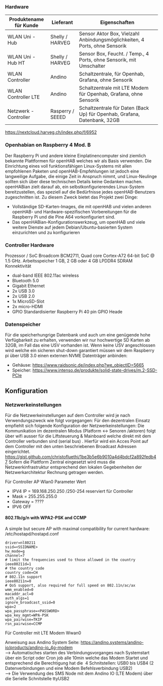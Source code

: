 ### Hardware  

Produktename für Kunde    | 	Lieferant       |  Eigenschaften  
--------------------------|-------------------|-----------------  
WLAN Uni - Hub            |  Shelly / HARVEG  |  Sensor Aktor Box, Vielzahl Anbindungsmöglichkeiten, 4 Ports, ohne Sensorik  
WLAN Uni - Hub HT	        |  Shelly / HARVEG  |  Sensor Box, Feucht. / Temp., 4 Ports,  ohne Sensorik, mit Umschalter  
WLAN Controller           |	 Andino           |  Schaltzentrale, für Openhab, Grafana,  ohne Sensorik  
WLAN Controller LTE	      |  Andino           |  Schaltzentrale mit LTE Modem für Openhab, Grafana,  ohne Sensorik  
Netzwerk - Controller     |  Rasperry / SEEED |  Schaltzentrale für Daten (Back Up) für Openhab, Grafana, Datenbank, 32GB  

https://nextcloud.harveg.ch/index.php/f/6952  


### Openhabian on Raspberry 4 Mod. B
Der Raspberry Pi und andere kleine Einplatinencomputer sind ziemlich bekannte Plattformen für openHAB welches wir als Basis verwenden. Die Einrichtung eines voll funktionsfähigen Linux-Systems mit allen empfohlenen Paketen und openHAB-Empfehlungen ist jedoch eine langweilige Aufgabe, die einige Zeit in Anspruch nimmt, und Linux-Neulinge sollten sich über diese technischen Details keine Gedanken machen. openHABian zielt darauf ab, ein selbstkonfigurierendes Linux-System bereitzustellen, das speziell auf die Bedürfnisse jedes openHAB-Benutzers zugeschnitten ist. Zu diesem Zweck bietet das Projekt zwei Dinge:
* Vollständige SD-Karten-Images, die mit openHAB und vielen anderen openHAB- und Hardware-spezifischen Vorbereitungen für die Raspberry Pi und die Pine A64 vorkonfiguriert sind.
* Das openHABian-Konfigurationswerkzeug, um openHAB und viele weitere Dienste auf jedem Debian/Ubuntu-basierten System einzurichten und zu konfigurieren 

### Controller Hardware
Prozessor / SoC	Broadcom BCM2711, Quad core Cortex-A72 64-bit SoC @ 1.5 GHz.
Arbeitsspeicher	1 GB, 2 GB oder 4 GB LPDDR4 SDRAM
Konnektivität	
* dual-band IEEE 802.11ac wireless
* Bluetooth 5.0
*	Gigabit Ethernet
* 2x USB 3.0
* 2x USB 2.0
*	1x MicroSD-Slot
*	2x micro-HDMI
* GPIO	Standardisierter Raspberry Pi 40 pin GPIO Heade

### Datenspeicher
Für die speicherhungrige Datenbank und auch um eine genügende hohe Verfügbarkeit zu erhalten, verwenden wir nur hochwertige SD Karten ab 32GB, im Fall das eine USV vorhanden ist. Wenn keine USV angeschlossen wird welche ein sicheren shut-down garantiert müssen wir dem Raspberry pi über USB 3.0 einen externen NVME Datenträger anbinden:
* Gehäuse: https://www.raidsonic.de/index.php?we_objectID=5665
* Speicher: https://www.intenso.de/produkte/solid-state-drives/m.2-SSD-PCIe

## Konfiguration

### Netzwerkeinstellungen

Für die Netzwerkeinstellungen auf dem Controller wird je nach Verwendungszweck wie folgt vorgegangen:
Für den dezentralen Einsatz empfiehlt sich folgende Konfiguration der Netzwerkeinstellungen: Die Kommunikation im dezentralen Modus (Platform <-> Senoren /aktoren) folgt über wifi ausser für die Liftsteuerung & Mainboard welche direkt mit dem Controller verbunden sind (serial bus) . Hierfür wird ein Acces Point auf dem Controller mit den unten beschriebenen Broadcast Adressen eingerichtet. 
https://gist.github.com/christofluethi/1be3b5e6b9010a4d4bdcf2a892fedb47
Sofern die Plattform Zentral eingesetzt wird muss die Netzwerkinfrastruktur entsprechend den lokalen Gegebenheiten der Netzwerkarchitektur Rechnung getragen werden.

Für Controller AP Wlan0
Parameter	Wert
* IPV4	IP   =   169.168.250.250 /250-254 reserviert für Controller
* Mask       =   255.255.255.0
* Gateway    =   ????
* IPV6	OFF
#### 802.11b/g/n with WPA2-PSK and CCMP
A simple but secure AP with maximal compatibility for current hardware: /etc/hostapd/hostapd.conf  
```interface=wlan0  
driver=nl80211  
ssid=<SSIDNAME>  
hw_mode=g  
channel=7  
# limit the frequencies used to those allowed in the country  
ieee80211d=1  
# the country code  
country_code=CH  
# 802.11n support  
ieee80211n=0
# QoS support, also required for full speed on 802.11n/ac/ax  
wmm_enabled=0  
macaddr_acl=0  
auth_algs=1  
ignore_broadcast_ssid=0  
wpa=2  
wpa_passphrase=<PASSWORD>  
wpa_key_mgmt=WPA-PSK  
wpa_pairwise=TKIP  
rsn_pairwise=CCMP
```  

Für Controller mit LTE Modem Wwan0

Anweisung aus Andino System Seite: https://andino.systems/andino-io/products/andino-io_4g-modem  
--> Automatisches starten des Verbindungsvorganges nach Systemstart über ein Script oder Cron job alle 10min welche das Modem Startet und entsprechend die Berechtigung hat die 
4 Schnitstellen: USB0 bis USB4 (2 Datenverbindungen und eine Modem Befehlsverbindung USB2)  
--> Die Verwendung des SMS Node mit dem Andino IO (LTE Modem) über die Serielle Schnitstelle ttyUSB2  
